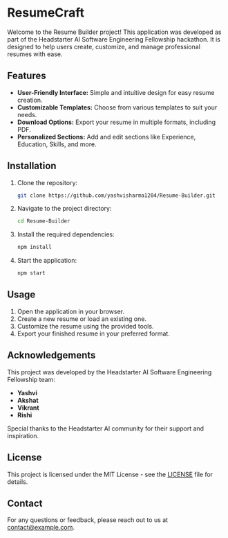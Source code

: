 # ResumeCraft

Welcome to the Resume Builder project! This application was developed as part of the Headstarter AI Software Engineering Fellowship hackathon. It is designed to help users create, customize, and manage professional resumes with ease.

## Features

- **User-Friendly Interface:** Simple and intuitive design for easy resume creation.
- **Customizable Templates:** Choose from various templates to suit your needs.
- **Download Options:** Export your resume in multiple formats, including PDF.
- **Personalized Sections:** Add and edit sections like Experience, Education, Skills, and more.

## Installation

1. Clone the repository:
   ```bash
   git clone https://github.com/yashvisharma1204/Resume-Builder.git
   ```
2. Navigate to the project directory:
   ```bash
   cd Resume-Builder
   ```
3. Install the required dependencies:
   ```bash
   npm install
   ```
4. Start the application:
   ```bash
   npm start
   ```

## Usage

1. Open the application in your browser.
2. Create a new resume or load an existing one.
3. Customize the resume using the provided tools.
4. Export your finished resume in your preferred format.

## Acknowledgements

This project was developed by the Headstarter AI Software Engineering Fellowship team:

- **Yashvi**
- **Akshat**
- **Vikrant**
- **Rishi**

Special thanks to the Headstarter AI community for their support and inspiration.

## License

This project is licensed under the MIT License - see the [LICENSE](LICENSE) file for details.

## Contact

For any questions or feedback, please reach out to us at [contact@example.com](mailto:contact@example.com).
```

